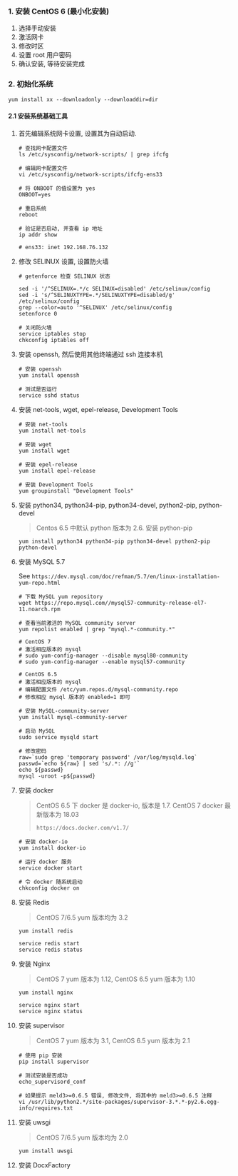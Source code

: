 ### 1. 安装 CentOS 6 (最小化安装)

1. 选择手动安装
2. 激活网卡
3. 修改时区
4. 设置 root 用户密码
5. 确认安装, 等待安装完成

### 2. 初始化系统

`yum install xx --downloadonly --downloaddir=dir`

#### 2.1 安装系统基础工具

1. 首先编辑系统网卡设置, 设置其为自动启动.
    
    ```
    # 查找网卡配置文件
    ls /etc/sysconfig/network-scripts/ | grep ifcfg
    
    # 编辑网卡配置文件
    vi /etc/sysconfig/network-scripts/ifcfg-ens33
    
    # 将 ONBOOT 的值设置为 yes
    ONBOOT=yes
    
    # 重启系统
    reboot
    
    # 验证是否启动, 并查看 ip 地址
    ip addr show
    
    # ens33: inet 192.168.76.132
    ```

2. 修改 SELINUX 设置, 设置防火墙
    
    ```
    # getenforce 检查 SELINUX 状态
    
    sed -i '/^SELINUX=.*/c SELINUX=disabled' /etc/selinux/config
    sed -i 's/^SELINUXTYPE=.*/SELINUXTYPE=disabled/g' /etc/selinux/config
    grep --color=auto '^SELINUX' /etc/selinux/config
    setenforce 0
    
    # 关闭防火墙
    service iptables stop
    chkconfig iptables off
    ```

3. 安装 openssh, 然后使用其他终端通过 ssh 连接本机 

    ```
    # 安装 openssh
    yum install openssh
    
    # 测试是否运行
    service sshd status
    ```
    
4. 安装 net-tools, wget, epel-release, Development Tools

    ```
    # 安装 net-tools
    yum install net-tools
    
    # 安装 wget
    yum install wget
    
    # 安装 epel-release
    yum install epel-release
    
    # 安装 Development Tools
    yum groupinstall "Development Tools"
    ```
    
5. 安装 python34, python34-pip, python34-devel, python2-pip, python-devel

    > Centos 6.5 中默认 python 版本为 2.6. 安装 python-pip

    ```
    yum install python34 python34-pip python34-devel python2-pip python-devel
    ```
    
6. 安装 MySQL 5.7 
    
    See `https://dev.mysql.com/doc/refman/5.7/en/linux-installation-yum-repo.html`
    
    ```
    # 下载 MySQL yum repository
    wget https://repo.mysql.com//mysql57-community-release-el7-11.noarch.rpm
    
    # 查看当前激活的 MySQL community server 
    yum repolist enabled | grep "mysql.*-community.*"
    
    # CentOS 7
    # 激活相应版本的 mysql
    # sudo yum-config-manager --disable mysql80-community
    # sudo yum-config-manager --enable mysql57-community
    
    # CentOS 6.5
    # 激活相应版本的 mysql
    # 编辑配置文件 /etc/yum.repos.d/mysql-community.repo
    # 修改相应 mysql 版本的 enabled=1 即可
    
    # 安装 MySQL-community-server
    yum install mysql-community-server
    
    # 启动 MySQL
    sudo service mysqld start
    
    # 修改密码
    raw=`sudo grep 'temporary password' /var/log/mysqld.log`
    passwd=`echo ${raw} | sed 's/.*: //g'`
    echo ${passwd}
    mysql -uroot -p${passwd}
    ```
    
7. 安装 docker 

    > CentOS 6.5 下 docker 是 docker-io, 版本是 1.7. CentOS 7 docker 最新版本为 18.03
    >
    > `https://docs.docker.com/v1.7/`

    ```
    # 安装 docker-io
    yum install docker-io
    
    # 运行 docker 服务
    service docker start
    
    # 令 docker 随系统启动
    chkconfig docker on
    ```
    
8. 安装 Redis

    > CentOS 7/6.5 yum 版本均为 3.2
    
    ```
    yum install redis
    
    service redis start
    service redis status
    ```
    
9. 安装 Nginx

    > CentOS 7 yum 版本为 1.12, CentOS 6.5 yum 版本为 1.10

    ```
    yum install nginx
    
    service nginx start
    service nginx status
    ```
    
10. 安装 supervisor

    > CentOS 7 yum 版本为 3.1, CentOS 6.5 yum 版本为 2.1 
    
    ```
    # 使用 pip 安装
    pip install supervisor
    
    # 测试安装是否成功
    echo_supervisord_conf
    
    # 如果提示 meld3>=0.6.5 错误, 修改文件, 将其中的 meld3>=0.6.5 注释
    vi /usr/lib/python2.*/site-packages/supervisor-3.*.*-py2.6.egg-info/requires.txt
    ```
    
11. 安装 uwsgi

    > CentOS 7/6.5 yum 版本均为 2.0

    
    ```
    yum install uwsgi
    ```
    
12. 安装 DocxFactory